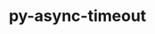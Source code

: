---
title: "py-async-timeout"
layout: cache
categories: [package, develop]
meta: {"compilers": ["gcc@=7.5.0"], "num_specs": 7, "num_specs_by_stack": {"radiuss": 6, "root": 7}, "oss": ["ubuntu18.04"], "platforms": ["linux"], "stacks": ["radiuss", "root"], "targets": ["x86_64_v3"], "versions": ["4.0.2"]}
spec_details: [{"compiler": "gcc@=7.5.0", "hash": "3gms23drniizjsqnhw3meoefm3yr6tbr", "os": "ubuntu18.04", "platform": "linux", "size": "-", "stacks": ["radiuss", "root"], "tarball": "https://binaries.spack.io/develop/build_cache/linux-ubuntu18.04-x86_64_v3/gcc-7.5.0/py-async-timeout-4.0.2/linux-ubuntu18.04-x86_64_v3-gcc-7.5.0-py-async-timeout-4.0.2-3gms23drniizjsqnhw3meoefm3yr6tbr.spack", "target": "x86_64_v3", "variants": ["build_system=python_pip"], "versions": ["4.0.2"]}, {"compiler": "gcc@=7.5.0", "hash": "53xyio4xzccrl7tmtmglrpdmjeasqivd", "os": "ubuntu18.04", "platform": "linux", "size": "-", "stacks": ["radiuss", "root"], "tarball": "https://binaries.spack.io/develop/build_cache/linux-ubuntu18.04-x86_64_v3/gcc-7.5.0/py-async-timeout-4.0.2/linux-ubuntu18.04-x86_64_v3-gcc-7.5.0-py-async-timeout-4.0.2-53xyio4xzccrl7tmtmglrpdmjeasqivd.spack", "target": "x86_64_v3", "variants": ["build_system=python_pip"], "versions": ["4.0.2"]}, {"compiler": "gcc@=7.5.0", "hash": "565oyq7r7fd5suv4ia43naeclbsfxfky", "os": "ubuntu18.04", "platform": "linux", "size": "-", "stacks": ["radiuss", "root"], "tarball": "https://binaries.spack.io/develop/build_cache/linux-ubuntu18.04-x86_64_v3/gcc-7.5.0/py-async-timeout-4.0.2/linux-ubuntu18.04-x86_64_v3-gcc-7.5.0-py-async-timeout-4.0.2-565oyq7r7fd5suv4ia43naeclbsfxfky.spack", "target": "x86_64_v3", "variants": ["build_system=python_pip"], "versions": ["4.0.2"]}, {"compiler": "gcc@=7.5.0", "hash": "5ab5jchcxcsipyxd2auzw2yqa5gkdusz", "os": "ubuntu18.04", "platform": "linux", "size": "-", "stacks": ["radiuss", "root"], "tarball": "https://binaries.spack.io/develop/build_cache/linux-ubuntu18.04-x86_64_v3/gcc-7.5.0/py-async-timeout-4.0.2/linux-ubuntu18.04-x86_64_v3-gcc-7.5.0-py-async-timeout-4.0.2-5ab5jchcxcsipyxd2auzw2yqa5gkdusz.spack", "target": "x86_64_v3", "variants": ["build_system=python_pip"], "versions": ["4.0.2"]}, {"compiler": "gcc@=7.5.0", "hash": "6ms53yitngsuftywqhim5ynobekangnp", "os": "ubuntu18.04", "platform": "linux", "size": "-", "stacks": ["root"], "tarball": "https://binaries.spack.io/develop/build_cache/linux-ubuntu18.04-x86_64_v3/gcc-7.5.0/py-async-timeout-4.0.2/linux-ubuntu18.04-x86_64_v3-gcc-7.5.0-py-async-timeout-4.0.2-6ms53yitngsuftywqhim5ynobekangnp.spack", "target": "x86_64_v3", "variants": ["build_system=python_pip"], "versions": ["4.0.2"]}, {"compiler": "gcc@=7.5.0", "hash": "idhjyn5kuksogm5vuk33ka2cbubqzauv", "os": "ubuntu18.04", "platform": "linux", "size": "-", "stacks": ["radiuss", "root"], "tarball": "https://binaries.spack.io/develop/build_cache/linux-ubuntu18.04-x86_64_v3/gcc-7.5.0/py-async-timeout-4.0.2/linux-ubuntu18.04-x86_64_v3-gcc-7.5.0-py-async-timeout-4.0.2-idhjyn5kuksogm5vuk33ka2cbubqzauv.spack", "target": "x86_64_v3", "variants": ["build_system=python_pip"], "versions": ["4.0.2"]}, {"compiler": "gcc@=7.5.0", "hash": "jui6ghwnci263zkwmn5w3l2s6ri5qcvq", "os": "ubuntu18.04", "platform": "linux", "size": "-", "stacks": ["radiuss", "root"], "tarball": "https://binaries.spack.io/develop/build_cache/linux-ubuntu18.04-x86_64_v3/gcc-7.5.0/py-async-timeout-4.0.2/linux-ubuntu18.04-x86_64_v3-gcc-7.5.0-py-async-timeout-4.0.2-jui6ghwnci263zkwmn5w3l2s6ri5qcvq.spack", "target": "x86_64_v3", "variants": ["build_system=python_pip"], "versions": ["4.0.2"]}]
---